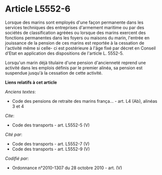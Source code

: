 # Article L5552-6

Lorsque des marins sont employés d'une façon permanente dans les services techniques des entreprises d'armement maritime ou
par des sociétés de classification agréées ou lorsque des marins exercent des fonctions permanentes dans les foyers ou
maisons du marin, l'entrée en jouissance de la pension de ces marins est reportée à la cessation de l'activité même si celle-
ci est postérieure à l'âge fixé par décret en Conseil d'Etat en application des dispositions de l'article L. 5552-5.

Lorsqu'un marin déjà titulaire d'une pension d'ancienneté reprend une activité dans les emplois définis par le premier
alinéa, sa pension est suspendue jusqu'à la cessation de cette activité.

**Liens relatifs à cet article**

_Anciens textes_:

  - Code des pensions de retraite des marins frança... - art. L4 (Ab), alinéas 3 et 4

_Cite_:

  - Code des transports - art. L5552-5 (V)

_Cité par_:

  - Code des transports - art. L5552-7 (V)
  - Code des transports - art. L5552-9 (V)

_Codifié par_:

  - Ordonnance n°2010-1307 du 28 octobre 2010 - art. (V)
